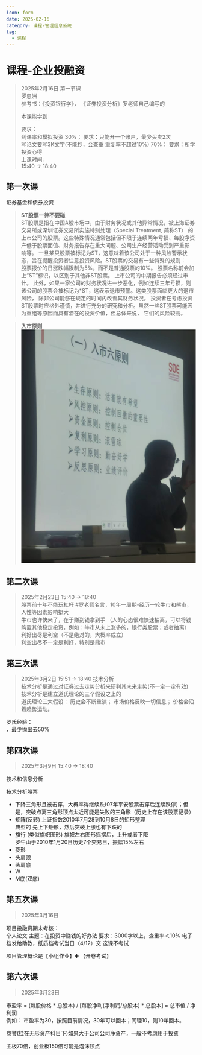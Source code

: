 ```yaml
---
icon: form
date: 2025-02-16
category: 课程-管理信息系统
tag:
  - 课程
---
```

# 课程-企业投融资 
> 2025年2月16日 第一节课  
>  罗忠洲   
>  参考书：《投资银行学》， 《证券投资分析》罗老师自己编写的
>   
> 本课能学到
>  
> 要求：   
> 到课率和模拟投资 30%；  要求：只能开一个账户，最少买卖2次  <br>
> 写论文要写3K文字(不能抄，会查重 重复率不超过10%)  70%；  要求：所学投资心得   <br>
> 上课时间:   
> 15:40 -> 18:40
> 

## 第一次课
证券基金和债券投资

> **ST股票一律不要碰**   
> ST股票是指在中国A股市场中，由于财务状况或其他异常情况，被上海证券交易所或深圳证券交易所实施特别处理（Special Treatment, 简称ST）
> 的上市公司的股票。这些特殊情况通常包括但不限于连续两年亏损、每股净资产低于股票面值、财务报告存在重大问题、公司生产经营活动受到严重影
> 响等。 一旦某只股票被标记为ST，这意味着该公司处于一种风险警示状态，旨在提醒投资者注意投资风险。ST股票的交易有一些特殊的规则：  
> 股票报价的日涨跌幅限制为5%，而不是普通股票的10%。
> 股票名称前会加上“ST”标识，以区别于其他非ST股票。
> 上市公司的中期报告必须经过审计。
> 此外，如果一家公司的财务状况进一步恶化，例如连续三年亏损，则该公司的股票会被标记为*ST，这表示退市预警。这类股票面临更大的退市风险，
> 除非公司能够在规定的时间内改善其财务状况。
> 投资者在考虑投资ST股票时应格外谨慎，并进行充分的研究和分析。虽然一些ST股票可能因为重组等原因而具有潜在的投资价值，但总体来说，
> 它们的风险较高。

> **入市原则**   
![img.png](assets/MarketEntryPrinciple.png)


## 第二次课
> 2025年2月23日 15:40 -> 18:40  
股票前十年不能玩杠杆 #罗老师名言，10年一周期-经历一轮牛市和熊市，人性等因素影响挺大  
牛市也许快来了，在于赚到钱拿到手 （人的心态很难快速抽离，可以将钱购置其他稳定投资，例如：牛市从未上涨多的，银行类股票；或者抽离）  
利好出尽是利空（不是绝对的，大概率成立）  
利空出尽不一定是利好，特别是熊市 


## 第三次课
> 2025年3月2日 15:51 -> 18:40
技术分析   
技术分析是通过对证券过去走势分析来研判其未来走势(不一定一定有效)   
技术分析是建立道氏理论的三个假设之上的   
道氏理论三大假设： 历史会不断重演； 市场价格反映一切信息； 价格会沿着趋势运动。  

罗氏经验：  
，最少抛出去50%  

## 第四次课
> 2025年3月9日 15:40 -> 18:40 

技术和信息分析  

技术分析股票  
- 下降三角形且被击穿，大概率得继续跌(07年平安股票击穿后连续跌停)；但是，突破点离三角形顶点太近可能是失败的三角形（历史上存在该股票记录） 
- 矩阵(反转) 上证指数2010年7月28到10月8日的矩形整理   
  典型的 先上下矩形，然后突破上涨也有下跌的  
- 旗行 (类似旗帜图形) 旗帜左右图形摇摆后，上升或者下降   
  罗牛山于2010年1月20日历史7个交易日，振幅15%左右 
- 菱形 
- 头肩顶  
- 头肩底  
- W
- M底(双底)

## 第五次课
> 2025年3月16日


项目投融资期末考核：  
个人论文
主题：在投资中赚钱的好办法
要求：3000字以上，查重率＜10%
电子档发给助教，纸质档考试当日（4/12）交
这课不考试

项目管理概论是【小组作业】➕ 【开卷考试】

## 第六次课
> 2025年3月23日

市盈率 = (每股价格 * 总股本) / [每股净利(净利润/总股本) * 总股本] = 总市值 / 净利润    
例如： 市盈率为30，按照目前情况，30年可以回本；同理10，则10年回本。    

商誉(挂在无形资产科目下)如果大于公司公司净资产，一般不考虑用于投资   

主板70倍，创业板150倍可能是泡沫顶点  


